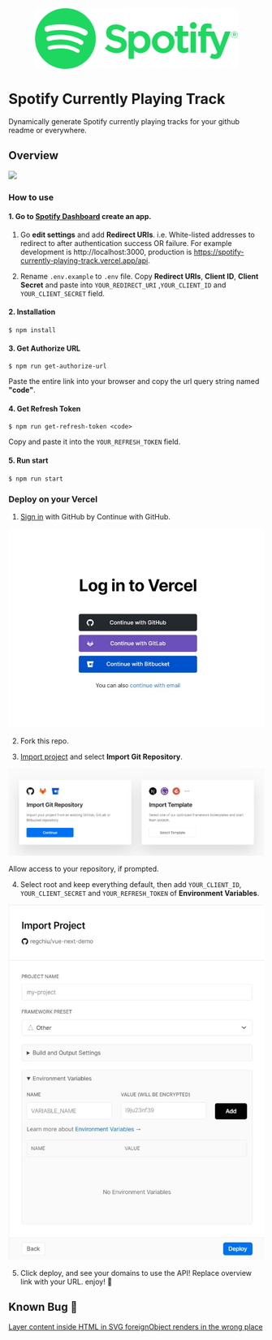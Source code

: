 <p align="center">
  <img src="assets/spotify_logo_rgb_green.svg" width="400" alt="Spotify logo" />
</p>

# Spotify Currently Playing Track

Dynamically generate Spotify currently playing tracks for your github readme or everywhere.

## Overview

[![](https://spotify-currently-playing-track.vercel.app/api)](https://spotify-currently-playing-track.vercel.app/api)

### How to use

#### 1. Go to [Spotify Dashboard](https://developer.spotify.com/dashboard/) create an app.

1. Go **edit settings** and add **Redirect URIs**.
   i.e. White-listed addresses to redirect to after authentication success OR failure.
   For example development is http://localhost:3000, production is https://spotify-currently-playing-track.vercel.app/api.

1. Rename `.env.example` to `.env` file.
   Copy **Redirect URIs**, **Client ID**, **Client Secret** and paste into `YOUR_REDIRECT_URI` ,`YOUR_CLIENT_ID` and `YOUR_CLIENT_SECRET` field.

#### 2. Installation

```
$ npm install
```

#### 3. Get Authorize URL

```
$ npm run get-authorize-url
```

Paste the entire link into your browser and copy the url query string named **"code"**.

#### 4. Get Refresh Token

```
$ npm run get-refresh-token <code>
```

Copy and paste it into the `YOUR_REFRESH_TOKEN` field.

#### 5. Run start

```
$ npm run start
```

### Deploy on your Vercel

1. [Sign in](https://vercel.com/login) with GitHub by Continue with GitHub.

![Sign in](preview/log_in_to_vercel.jpg)

2. Fork this repo.

3. [Import project](https://vercel.com/import) and select **Import Git Repository**.

![Import Project](preview/import_project_vercel.jpg)

Allow access to your repository, if prompted.

4. Select root and keep everything default, then add `YOUR_CLIENT_ID`, `YOUR_CLIENT_SECRET` and `YOUR_REFRESH_TOKEN` of **Environment Variables**.

![Import Project Settings](preview/import_project_settings_vercel.jpg)

5. Click deploy, and see your domains to use the API! Replace overview link with your URL. enjoy! :tada:

## Known Bug :bug:

[Layer content inside HTML in SVG foreignObject renders in the wrong place](https://bugs.webkit.org/show_bug.cgi?id=23113)
